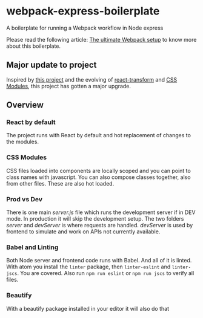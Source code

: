 # webpack-express-boilerplate
A boilerplate for running a Webpack workflow in Node express

Please read the following article: [The ultimate Webpack setup](http://www.christianalfoni.com/articles/2015_04_19_The-ultimate-webpack-setup) to know more about this boilerplate.

## Major update to project
Inspired by [this project](https://github.com/vesparny/react-kickstart) and the evolving of [react-transform](https://github.com/gaearon/react-transform-boilerplate) and [CSS Modules]((http://glenmaddern.com/articles/css-modules)), this project has gotten a major upgrade.

## Overview

### React by default
The project runs with React by default and hot replacement of changes to the modules.

### CSS Modules
CSS files loaded into components are locally scoped and you can point to class names with javascript. You can also compose classes together, also from other files. These are also hot loaded.

### Prod vs Dev
There is one main *server.js* file which runs the development server if in DEV mode. In production it will skip the development setup. The two folders *server* and *devServer* is where requests are handled. *devServer* is used by frontend to simulate and work on APIs not currently available.

### Babel and Linting
Both Node server and frontend code runs with Babel. And all of it is linted. With atom you install the `linter` package, then `linter-eslint` and `linter-jscs`. You are covered. Also run `npm run eslint` or `npm run jscs` to verify all files.

### Beautify
With a beautify package installed in your editor it will also do that

